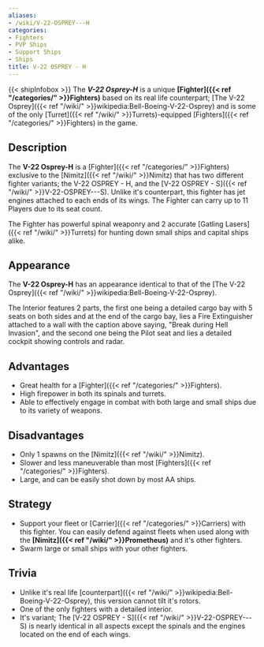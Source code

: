 ```yaml
---
aliases:
- /wiki/V-22-OSPREY---H
categories:
- Fighters
- PVP Ships
- Support Ships
- Ships
title: V-22 OSPREY - H
---
```


{{< shipInfobox >}} The **_V-22 Osprey-H_** is a unique **[Fighter]({{< ref "/categories/" >}}Fighters)** based on its real life counterpart; [The V-22 Osprey]({{< ref "/wiki/" >}}wikipedia:Bell-Boeing-V-22-Osprey) and is some of the only [Turret]({{< ref "/wiki/" >}}Turrets)-equipped [Fighters]({{< ref "/categories/" >}}Fighters) in the game.

## Description

The **V-22 Osprey-H** is a [Fighter]({{< ref "/categories/" >}}Fighters) exclusive to the [Nimitz]({{< ref "/wiki/" >}}Nimitz) that has two different fighter variants; the V-22 OSPREY - H, and the [V-22 OSPREY - S]({{< ref "/wiki/" >}}V-22-OSPREY---S). Unlike it's counterpart, this fighter has jet engines attached to each ends of its wings. The Fighter can carry up to 11 Players due to its seat count.

The Fighter has powerful spinal weaponry and 2 accurate [Gatling Lasers]({{< ref "/wiki/" >}}Turrets) for hunting down small ships and capital ships alike.

## Appearance

The **V-22 Osprey-H** has an appearance identical to that of the [The V-22 Osprey]({{< ref "/wiki/" >}}wikipedia:Bell-Boeing-V-22-Osprey).

The Interior features 2 parts, the first one being a detailed cargo bay with 5 seats on both sides and at the end of the cargo bay, lies a Fire Extinguisher attached to a wall with the caption above saying, "Break during Hell Invasion", and the second one being the Pilot seat and lies a detailed cockpit showing controls and radar.

## Advantages

- Great health for a [Fighter]({{< ref "/categories/" >}}Fighters).
- High firepower in both its spinals and turrets.
- Able to effectively engage in combat with both large and small ships due to its variety of weapons.

## Disadvantages

- Only 1 spawns on the [Nimitz]({{< ref "/wiki/" >}}Nimitz).
- Slower and less maneuverable than most [Fighters]({{< ref "/categories/" >}}Fighters).
- Large, and can be easily shot down by most AA ships.

## Strategy

- Support your fleet or [Carrier]({{< ref "/categories/" >}}Carriers) with this fighter. You can easily defend against fleets when used along with the **[Nimitz]({{< ref "/wiki/" >}}Prometheus)** and it's other fighters.
- Swarm large or small ships with your other fighters.

## Trivia

- Unlike it's real life [counterpart]({{< ref "/wiki/" >}}wikipedia:Bell-Boeing-V-22-Osprey), this version cannot tilt it's rotors.
- One of the only fighters with a detailed interior.
- It's variant; The [V-22 OSPREY - S]({{< ref "/wiki/" >}}V-22-OSPREY---S) is nearly identical in all aspects except the spinals and the engines located on the end of each wings.